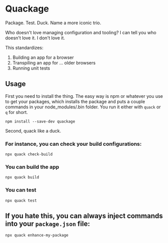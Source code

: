 # Quackage

Package.  Test.  Duck.  Name a more iconic trio.

Who doesn't love managing configuration and tooling?  I can tell you who doesn't love it.  I don't love it.

This standardizes:

1. Building an app for a browser
2. Transpiling an app for ... older browsers
3. Running unit tests

## Usage

First you need to install the thing.  The easy way is npm or whatever you use to get your packages, which installs the package and puts a couple commands in your node_modules/.bin folder.  You run it either with `quack` or `q` for short.

```shell
npm install --save-dev quackage
```

Second, quack like a duck.  

### For instance, you can check your build configurations:

```shell
npx quack check-build
```


### You can build the app

```shell
npx quack build
```

### You can test

```shell
npx quack test
```

## If you hate this, you can always inject commands into your `package.json` file:

```shell
npx quack enhance-my-package
```